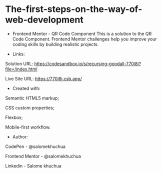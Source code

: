 # The-first-steps-on-the-way-of-web-development
- Frontend Mentor - QR Code Component
This is a solution to the QR Code Component. Frontend Mentor challenges help you improve your coding skills by building realistic projects.

- Links:

Solution URL: https://codesandbox.io/s/recursing-goodall-770i8j?file=/index.html

Live Site URL: https://770i8j.csb.app/


- Created with:

Semantic HTML5 markup;

CSS custom properties;


Flexbox;


Mobile-first workflow.





- Author:


CodePen - @salomekhuchua


Frontend Mentor - @salomekhuchua


Linkedin - Salome khuchua
